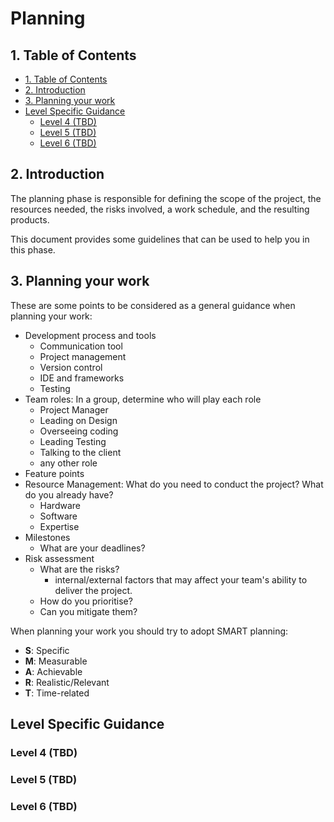 # Planning <!-- omit in toc -->

## 1. Table of Contents

- [1. Table of Contents](#1-table-of-contents)
- [2. Introduction](#2-introduction)
- [3. Planning your work](#3-planning-your-work)
- [Level Specific Guidance](#level-specific-guidance)
  - [Level 4 (TBD)](#level-4-tbd)
  - [Level 5 (TBD)](#level-5-tbd)
  - [Level 6 (TBD)](#level-6-tbd)

## 2. Introduction

The planning phase is responsible for defining the scope of the project, the resources needed, the risks involved, a work schedule, and the resulting products.

This document provides some guidelines that can be used to help you in this phase.

## 3. Planning your work

These are some points to be considered as a general guidance when planning your work:

- Development process and tools
  - Communication tool
  - Project management
  - Version control
  - IDE and frameworks
  - Testing
- Team roles: In a group, determine who will play each role
  - Project Manager
  - Leading on Design
  - Overseeing coding
  - Leading Testing
  - Talking to the client
  - any other role
- Feature points
- Resource Management: What do you need to conduct the project? What do you already have?
  - Hardware
  - Software
  - Expertise
- Milestones
  - What are your deadlines?
- Risk assessment
  - What are the risks?
    - internal/external factors that may affect your team's ability to deliver the project.
  - How do you prioritise?
  - Can you mitigate them?

When planning your work you should try to adopt SMART planning:

- **S**: Specific
- **M**: Measurable
- **A**: Achievable
- **R**: Realistic/Relevant
- **T**: Time-related

## Level Specific Guidance

### Level 4 (TBD)

### Level 5 (TBD)

### Level 6 (TBD)
